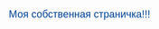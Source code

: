 <html lang="en">
<head>
    <meta charset="UTF-8">
    <title>Document</title>
</head>
<body>
    <p align="center" style="font: 18px sans-serif; color: #004499;">Моя собственная страничка!!!</p>
</body>
</html>
